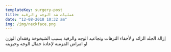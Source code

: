 ```yaml
---
templateKey: surgery-post
title: عمليات شد الوجه والرقبة
date: "12-08-2018 10:32 am"
img: /img/neckface.png
---
```


إزالة الجلد الزائد و لأخفاء الترهات وتجاعيد الوجه والرقبة بسبب الشيخوخة وفقدان الوزن او امراض المزمنة لإعادة جمال الوجه وحيويته
